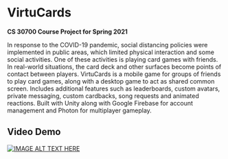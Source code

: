 # VirtuCards
**CS 30700 Course Project for Spring 2021**

In response to the COVID-19 pandemic, social distancing policies were implemented in public areas, which limited physical interaction and some social activities. One of these activities is playing card games with friends. In real-world situations, the card deck and other surfaces become points of contact between players. VirtuCards is a mobile game for groups of friends to play card games, along with a desktop game to act as shared common screen. Includes additional features such as leaderboards, custom avatars, private messaging, custom cardbacks, song requests and animated reactions. Built with Unity along with Google Firebase for account management and Photon for multiplayer gameplay.

## Video Demo
[![IMAGE ALT TEXT HERE](https://img.youtube.com/vi/kU9bJ9BJvAs/0.jpg)](https://www.youtube.com/watch?v=kU9bJ9BJvAs)
